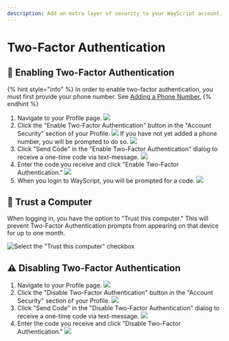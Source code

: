 ```yaml
---
description: Add an extra layer of security to your WayScript account.
---
```


# Two-Factor Authentication

## 🔐 Enabling Two-Factor Authentication

{% hint style="info" %}
In order to enable two-factor authentication, you must first provide your phone number. See [Adding a Phone Number.](phone-number-verification.md#adding-a-phone-number)
{% endhint %}

1. Navigate to your Profile page.  ![](../.gitbook/assets/profile%20%281%29.png)  
2. Click the "Enable Two-Factor Authentication" button in the "Account Security" section of your Profile.  ![](../.gitbook/assets/enable_two_factor_auth.png)   If you have not yet added a phone number, you will be prompted to do so.  ![](../.gitbook/assets/provide_a_phone_number.png)  
3. Click "Send Code" in the "Enable Two-Factor Authentication" dialog to receive a one-time code via text-message.  ![](../.gitbook/assets/screen-shot-2019-07-25-at-2.38.19-pm.png)  
4. Enter the code you receive and click "Enable Two-Factor Authentication."  ![](../.gitbook/assets/screen-shot-2019-07-25-at-2.38.27-pm.png)  
5. When you login to WayScript, you will be prompted for a code.  ![](../.gitbook/assets/screen-shot-2019-08-26-at-8.01.59-am.png) 

## 🤝 Trust a Computer

When logging in, you have the option to "Trust this computer." This will prevent Two-Factor Authentication prompts from appearing on that device for up to one month.

![Select the &quot;Trust this computer&quot; checkbox](../.gitbook/assets/screen-shot-2019-08-26-at-8.02.26-am.png)

## ⚠ Disabling Two-Factor Authentication

1. Navigate to your Profile page.  ![](../.gitbook/assets/profile%20%281%29.png)  
2. Click the "Disable Two-Factor Authentication" button in the "Account Security" section of your Profile.  ![](../.gitbook/assets/disable_two_factor_auth.png)  
3. Click "Send Code" in the "Disable Two-Factor Authentication" dialog to receive a one-time code via text-message.  ![](../.gitbook/assets/screen-shot-2019-07-25-at-2.33.51-pm.png)  
4. Enter the code you receive and click "Disable Two-Factor Authentication."  ![](../.gitbook/assets/screen-shot-2019-07-25-at-2.34.04-pm.png) 


